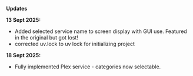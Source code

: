 **Updates**

**13 Sept 2025:**
- Added selected service name to screen display with GUI use. Featured in the original but got lost!
- corrected uv.lock to uv lock for initializing project

**18 Sept 2025:**
 - Fully implemented Plex service - categories now selectable.
